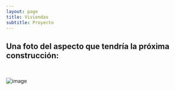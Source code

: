 ```yaml
---
layout: page
title: Viviendas
subtitle: Proyecto 
---
```


<h2>Una foto del aspecto que tendría la próxima construcción:</h2>
<br>

![image](https://scontent.fmad3-2.fna.fbcdn.net/t31.0-8/13495502_636453039835911_4203657765766023040_o.jpg)
